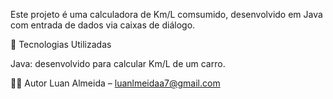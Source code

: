Este projeto é uma calculadora de Km/L comsumido, desenvolvido em Java com entrada de dados via caixas de diálogo.

🚀 Tecnologias Utilizadas

Java: desenvolvido para calcular Km/L de um carro.

👨‍💻 Autor Luan Almeida – luanlmeidaa7@gmail.com

